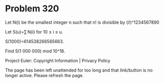 #   Problem 320

   Let N(i) be the smallest integer n such that n! is divisible by
   (i!)^1234567890

   Let S(u)=∑ N(i) for 10 ≤ i ≤ u.

   S(1000)=614538266565663.

   Find S(1 000 000) mod 10^18.

   Project Euler: Copyright Information | Privacy Policy

   The page has been left unattended for too long and that link/button is no
   longer active. Please refresh the page.
